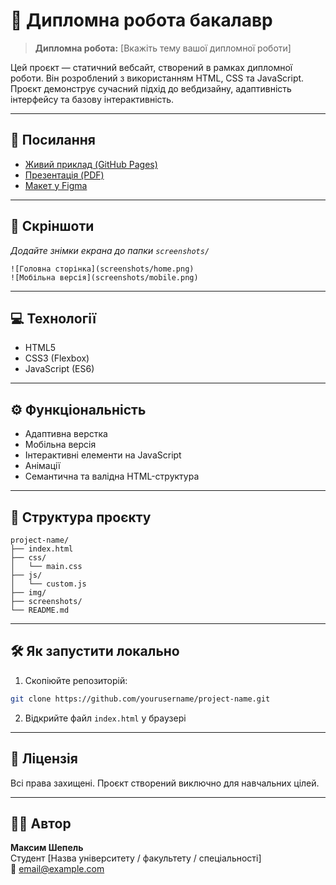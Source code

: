 # 📘 Дипломна робота бакалавр
> **Дипломна робота:** [Вкажіть тему вашої дипломної роботи]

Цей проєкт — статичний вебсайт, створений в рамках дипломної роботи. Він розроблений з використанням HTML, CSS та JavaScript. Проєкт демонструє сучасний підхід до вебдизайну, адаптивність інтерфейсу та базову інтерактивність.

---

## 🔗 Посилання

- [Живий приклад (GitHub Pages)](https://alien-developer.github.io/bachelor-kava-brasil/)
- [Презентація (PDF)](вставте_посилання)
- [Макет у Figma](вставте_посилання_за_наявності)

---

## 📸 Скріншоти

_Додайте знімки екрана до папки `screenshots/`_

```
![Головна сторінка](screenshots/home.png)
![Мобільна версія](screenshots/mobile.png)
```

---

## 💻 Технології

- HTML5
- CSS3 (Flexbox)
- JavaScript (ES6)

---

## ⚙️ Функціональність

- Адаптивна верстка
- Мобільна версія
- Інтерактивні елементи на JavaScript
- Анімації
- Семантична та валідна HTML-структура

---

## 📂 Структура проєкту

```
project-name/
├── index.html
├── css/
│   └── main.css
├── js/
│   └── custom.js
├── img/
├── screenshots/
└── README.md
```

---

## 🛠️ Як запустити локально

1. Скопіюйте репозиторій:
```bash
git clone https://github.com/yourusername/project-name.git
```
2. Відкрийте файл `index.html` у браузері

---

## 📄 Ліцензія

Всі права захищені. Проєкт створений виключно для навчальних цілей.

---

## 👨‍🎓 Автор

**Максим Шепель**  
Студент [Назва університету / факультету / спеціальності]  
📧 email@example.com
